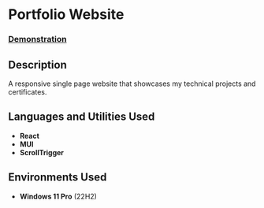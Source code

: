 <h1>Portfolio Website</h1>

### [Demonstration](https://jamie-kim-portfolio.vercel.app/)

<h2>Description</h2>
A responsive single page website that showcases my technical projects and certificates. 


<h2>Languages and Utilities Used</h2>

- <b>React</b>
- <b>MUI</b>
- <b>ScrollTrigger</b>


<h2>Environments Used </h2>

- <b>Windows 11 Pro</b> (22H2)
